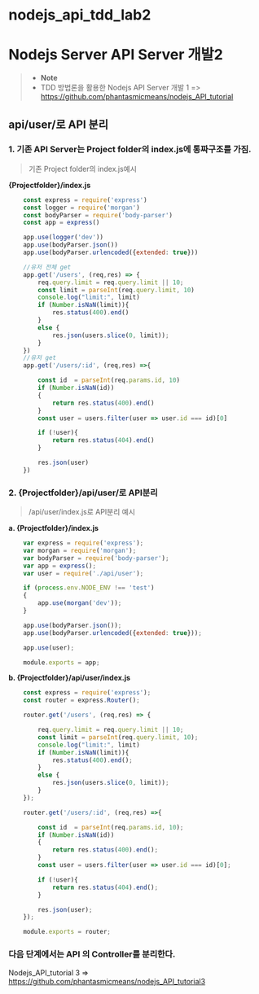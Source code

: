 # nodejs_api_tdd_lab2
Nodejs Server API Server 개발2
==================================

> - **Note**
> - TDD 방법론을 활용한 Nodejs API Server 개발 1 => https://github.com/phantasmicmeans/nodejs_API_tutorial

api/user/로 API 분리
--------------------

### 1. 기존 API Server는 Project folder의 index.js에 통짜구조를 가짐. ###

>  기존 Project folder의 index.js예시 

**{Projectfolder}/index.js**

```javascript
    const express = require('express')
    const logger = require('morgan')
    const bodyParser = require('body-parser')
    const app = express()

    app.use(logger('dev'))
    app.use(bodyParser.json())
    app.use(bodyParser.urlencoded({extended: true}))

    //유저 전체 get
    app.get('/users', (req,res) => {
        req.query.limit = req.query.limit || 10;
        const limit = parseInt(req.query.limit, 10)
        console.log("limit:", limit)
        if (Number.isNaN(limit)){
            res.status(400).end()
        }
        else {
            res.json(users.slice(0, limit));
        }
    })
    //유저 get
    app.get('/users/:id', (req,res) =>{

        const id  = parseInt(req.params.id, 10)
        if (Number.isNaN(id))
        {
            return res.status(400).end()
        }
        const user = users.filter(user => user.id === id)[0]

        if (!user){
            return res.status(404).end()
        }

        res.json(user)
    })
```

### 2. {Projectfolder}/api/user/로 API분리 ###

> /api/user/index.js로 API분리 예시

**a. {Projectfolder}/index.js**

```javascript
    var express = require('express');
    var morgan = require('morgan');
    var bodyParser = require('body-parser');
    var app = express();
    var user = require('./api/user');

    if (process.env.NODE_ENV !== 'test')
    {
        app.use(morgan('dev'));
    }

    app.use(bodyParser.json());
    app.use(bodyParser.urlencoded({extended: true}));

    app.use(user);

    module.exports = app;
```

**b. {Projectfolder}/api/user/index.js**

```javascript
    const express = require('express');
    const router = express.Router();

    router.get('/users', (req,res) => {

        req.query.limit = req.query.limit || 10;
        const limit = parseInt(req.query.limit, 10);
        console.log("limit:", limit)
        if (Number.isNaN(limit)){
            res.status(400).end();
        }
        else {
            res.json(users.slice(0, limit));
        }
    });

    router.get('/users/:id', (req,res) =>{

        const id  = parseInt(req.params.id, 10);
        if (Number.isNaN(id))
        {
            return res.status(400).end();
        }
        const user = users.filter(user => user.id === id)[0];

        if (!user){
            return res.status(404).end();
        }

        res.json(user);
    });

    module.exports = router;
```


### 다음 단계에서는 API 의 Controller를 분리한다. ###
Nodejs_API_tutorial 3 => https://github.com/phantasmicmeans/nodejs_API_tutorial3
